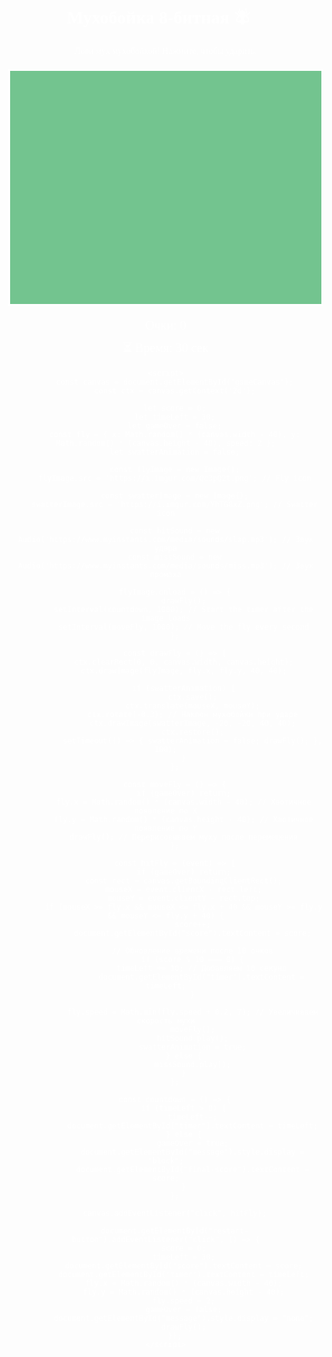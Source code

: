
<html lang="ru">
<head>
    <meta charset="UTF-8">
    <title>Мухобойка 8-бит 🪰🔨</title>
    <style>
        body {
            background: url('https://i.imgur.com/3ZQZQ9m.png') repeat;
            image-rendering: pixelated;
            text-align: center;
            font-family: 'Press Start 2P', cursive;
            color: white;
            overflow: hidden;
            margin: 0;
        }
        canvas {
            display: block;
            margin: 20px auto;
            border: 3px solid white;
            background: #73c48f;
            image-rendering: pixelated;
            cursor: crosshair;
        }
        #score-container, #timer-container {
            margin-top: 10px;
            font-size: 20px;
        }
        #message {
            position: absolute;
            top: 50%;
            left: 50%;
            transform: translate(-50%, -50%);
            font-size: 24px;
            display: none;
            background-color: rgba(0, 0, 0, 0.7);
            padding: 20px;
            border-radius: 10px;
        }
        button {
            margin-top: 20px;
            padding: 10px 20px;
            font-family: 'Press Start 2P', cursive;
            background-color: #4CAF50;
            border: none;
            color: white;
            font-size: 16px;
            cursor: pointer;
            border-radius: 5px;
        }
        button:hover {
            background-color: #45a049;
        }
    </style>
    <link href="https://fonts.googleapis.com/css2?family=Press+Start+2P&display=swap" rel="stylesheet">
</head>
<body>
    <h1>Мухобойка 8-битная 🪰🔨</h1>
    <p>Лови мух мухобойкой! Нажмите, чтобы ударить.</p>
    <canvas id="gameCanvas" width="800" height="600"></canvas>
    <div id="score-container">Очки: <span id="score">0</span></div>
    <div id="timer-container">⏳ Время: <span id="timer">30</span> сек</div>
    <div id="message">
        Игра окончена! Счет: <span id="final-score">0</span>
        <button id="restart-button">Перезапустить</button>
    </div>

    <script>
        const canvas = document.getElementById('gameCanvas');
        const ctx = canvas.getContext('2d');

        let score = 0;
        let timeLeft = 30;
        let gameOver = false;
        const fly = { x: Math.random() * (canvas.width - 40), y: Math.random() * (canvas.height - 40), speed: 2 };
        let swatterAnimation = false;

        const flyImage = new Image();
        flyImage.src = 'https://i.imgur.com/Qc3pQ2t.png'; // Fly icon

        const swatterImage = new Image();
        swatterImage.src = 'https://i.imgur.com/YhTG8xZ.png'; // Swatter icon

        const hitSound = new Audio('https://www.myinstants.com/media/sounds/slap.mp3'); // Звук удара
        const missSound = new Audio('https://www.myinstants.com/media/sounds/miss.mp3'); // Звук промаха

        flyImage.onload = () => {
            drawFly();
            setInterval(countdown, 1000); // Start the timer after the image loads
            setInterval(moveFly, 1000); // Move the fly every second
        };

        const drawFly = () => {
            ctx.clearRect(0, 0, canvas.width, canvas.height);
            ctx.drawImage(flyImage, fly.x, fly.y, 40, 40);

            if (swatterAnimation) {
                ctx.save();
                ctx.translate(mouseX, mouseY);
                ctx.rotate(-0.3); // Наклон мухобойки при ударе
                ctx.drawImage(swatterImage, -20, -20, 40, 40);
                ctx.restore();
                setTimeout(() => { swatterAnimation = false; drawFly(); }, 100);
            }
        };

        const moveFly = () => {
            if (gameOver) return;
            fly.x = Math.random() * (canvas.width - 40); // Хаотичное появление по X
            fly.y = Math.random() * (canvas.height - 40); // Хаотичное появление по Y
            drawFly(); // Перерисовываем муху после перемещения
        };

        const hitFly = (event) => {
            if (gameOver) return;
            const rect = canvas.getBoundingClientRect();
            mouseX = event.clientX - rect.left;
            mouseY = event.clientY - rect.top;
            if (mouseX >= fly.x && mouseX <= fly.x + 40 && mouseY >= fly.y && mouseY <= fly.y + 40) {
                score++;
                document.getElementById("score").textContent = score;

                // Обновление времени после 10 очков
                if (score % 10 === 0) {
                    timeLeft += 10; // Добавляем 10 секунд
                    document.getElementById("timer").textContent = timeLeft;
                }

                fly.speed = Math.min(fly.speed + 0.2, 7); // Увеличиваем скорость мухи
                moveFly();
                hitSound.play();
                swatterAnimation = true;
            } else {
                missSound.play();
            }
        };

        const countdown = () => {
            if (timeLeft > 0) {
                timeLeft--;
                document.getElementById("timer").textContent = timeLeft;
            } else {
                gameOver = true;
                document.getElementById("message").style.display = "block";
                document.getElementById("final-score").textContent = score;
            }
        };

        canvas.addEventListener("click", hitFly);

        document.getElementById("restart-button").addEventListener("click", () => {
            score = 0;
            timeLeft = 30;
            document.getElementById("score").textContent = score;
            document.getElementById("timer").textContent = timeLeft;
            fly.x = Math.random() * (canvas.width - 40);
            fly.y = Math.random() * (canvas.height - 40);
            fly.speed = 2;
            gameOver = false;
            document.getElementById("message").style.display = "none";
            drawFly();
        });
    </script>
</body>
</html>
